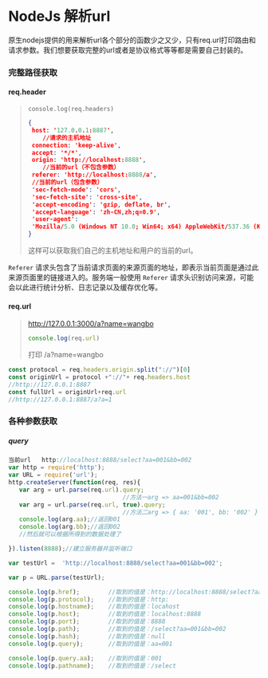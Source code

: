 # NodeJs 解析url

原生nodejs提供的用来解析url各个部分的函数少之又少，只有req.url打印路由和请求参数。我们想要获取完整的url或者是协议格式等等都是需要自己封装的。

### 完整路径获取

#### req.header

>  `console.log(req.headers)`
>
>  ```json
>  { 
>   host: '127.0.0.1:8887',
>      //请求的主机地址
>   connection: 'keep-alive',
>   accept: '*/*',
>   origin: 'http://localhost:8888',
>      //当前的url（不包含参数）
>   referer: 'http://localhost:8888/a',
>  	//当前的url（包含参数）
>   'sec-fetch-mode': 'cors',
>   'sec-fetch-site': 'cross-site',
>   'accept-encoding': 'gzip, deflate, br',
>   'accept-language': 'zh-CN,zh;q=0.9',
>   'user-agent':
>   'Mozilla/5.0 (Windows NT 10.0; Win64; x64) AppleWebKit/537.36 (KHTML, like Gecko) Chrome/77.0.3865.120 Safari/537.36',
>  }
>  ```
>
>  这样可以获取我们自己的主机地址和用户的当前的url。

`Referer` 请求头包含了当前请求页面的来源页面的地址，即表示当前页面是通过此来源页面里的链接进入的。服务端一般使用 `Referer` 请求头识别访问来源，可能会以此进行统计分析、日志记录以及缓存优化等。

#### req.url

> http://127.0.0.1:3000/a?name=wangbo
>
> ```js
> console.log(req.url)
> ```
>
> 打印 /a?name=wangbo

```js
const protocol = req.headers.origin.split("://")[0]
const originUrl = protocol +"://"+ req.headers.host
//http://127.0.0.1:8887
const fullUrl = originUrl+req.url
//http://127.0.0.1:8887/a?a=1
```

### 各种参数获取

##### query

```js
当前url   http://localhost:8888/select?aa=001&bb=002
var http = require('http');
var URL = require('url');
http.createServer(function(req, res){
   var arg = url.parse(req.url).query;  		
    							//方法一arg => aa=001&bb=002
   var arg = url.parse(req.url, true).query;    
    							//方法二arg => { aa: '001', bb: '002' }
   console.log(arg.aa);//返回001
   console.log(arg.bb);//返回002
   //然后就可以根据所得到的数据处理了

}).listen(8888);//建立服务器并监听端口
```

```js
var testUrl =  'http://localhost:8888/select?aa=001&bb=002';

var p = URL.parse(testUrl);

console.log(p.href); 		//取到的值是：http://localhost:8888/select?aa=001&bb=002
console.log(p.protocol); 	//取到的值是：http: 
console.log(p.hostname);	//取到的值是：locahost
console.log(p.host);		//取到的值是：localhost:8888
console.log(p.port);		//取到的值是：8888
console.log(p.path);		//取到的值是：/select?aa=001&bb=002
console.log(p.hash);		//取到的值是：null 
console.log(p.query);		//取到的值是：aa=001

console.log(p.query.aa); 	//取到的值是：001
console.log(p.pathname);	//取到的值是：/select
```

